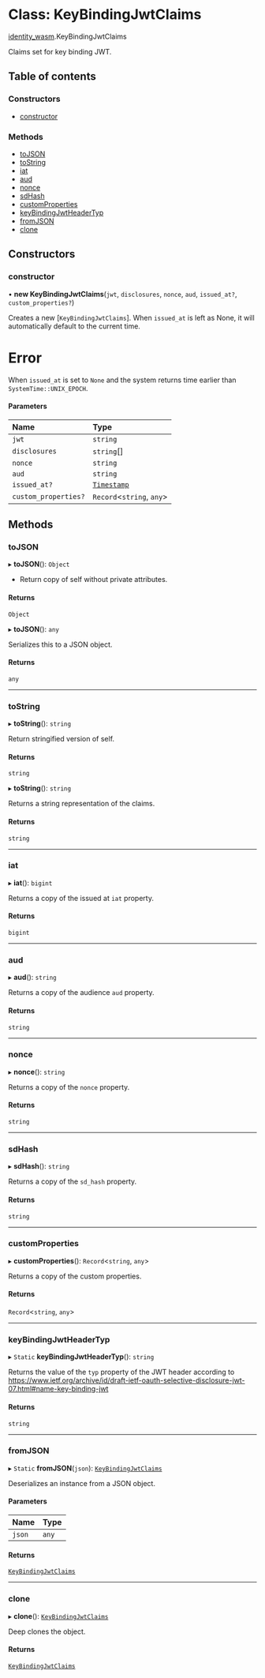 # Class: KeyBindingJwtClaims

[identity\_wasm](../modules/identity_wasm.md).KeyBindingJwtClaims

Claims set for key binding JWT.

## Table of contents

### Constructors

- [constructor](identity_wasm.KeyBindingJwtClaims.md#constructor)

### Methods

- [toJSON](identity_wasm.KeyBindingJwtClaims.md#tojson)
- [toString](identity_wasm.KeyBindingJwtClaims.md#tostring)
- [iat](identity_wasm.KeyBindingJwtClaims.md#iat)
- [aud](identity_wasm.KeyBindingJwtClaims.md#aud)
- [nonce](identity_wasm.KeyBindingJwtClaims.md#nonce)
- [sdHash](identity_wasm.KeyBindingJwtClaims.md#sdhash)
- [customProperties](identity_wasm.KeyBindingJwtClaims.md#customproperties)
- [keyBindingJwtHeaderTyp](identity_wasm.KeyBindingJwtClaims.md#keybindingjwtheadertyp)
- [fromJSON](identity_wasm.KeyBindingJwtClaims.md#fromjson)
- [clone](identity_wasm.KeyBindingJwtClaims.md#clone)

## Constructors

### constructor

• **new KeyBindingJwtClaims**(`jwt`, `disclosures`, `nonce`, `aud`, `issued_at?`, `custom_properties?`)

Creates a new [`KeyBindingJwtClaims`].
When `issued_at` is left as None, it will automatically default to the current time.

# Error
When `issued_at` is set to `None` and the system returns time earlier than `SystemTime::UNIX_EPOCH`.

#### Parameters

| Name | Type |
| :------ | :------ |
| `jwt` | `string` |
| `disclosures` | `string`[] |
| `nonce` | `string` |
| `aud` | `string` |
| `issued_at?` | [`Timestamp`](identity_wasm.Timestamp.md) |
| `custom_properties?` | `Record`\<`string`, `any`\> |

## Methods

### toJSON

▸ **toJSON**(): `Object`

* Return copy of self without private attributes.

#### Returns

`Object`

▸ **toJSON**(): `any`

Serializes this to a JSON object.

#### Returns

`any`

___

### toString

▸ **toString**(): `string`

Return stringified version of self.

#### Returns

`string`

▸ **toString**(): `string`

Returns a string representation of the claims.

#### Returns

`string`

___

### iat

▸ **iat**(): `bigint`

Returns a copy of the issued at `iat` property.

#### Returns

`bigint`

___

### aud

▸ **aud**(): `string`

Returns a copy of the audience `aud` property.

#### Returns

`string`

___

### nonce

▸ **nonce**(): `string`

Returns a copy of the `nonce` property.

#### Returns

`string`

___

### sdHash

▸ **sdHash**(): `string`

Returns a copy of the `sd_hash` property.

#### Returns

`string`

___

### customProperties

▸ **customProperties**(): `Record`\<`string`, `any`\>

Returns a copy of the custom properties.

#### Returns

`Record`\<`string`, `any`\>

___

### keyBindingJwtHeaderTyp

▸ `Static` **keyBindingJwtHeaderTyp**(): `string`

Returns the value of the `typ` property of the JWT header according to
https://www.ietf.org/archive/id/draft-ietf-oauth-selective-disclosure-jwt-07.html#name-key-binding-jwt

#### Returns

`string`

___

### fromJSON

▸ `Static` **fromJSON**(`json`): [`KeyBindingJwtClaims`](identity_wasm.KeyBindingJwtClaims.md)

Deserializes an instance from a JSON object.

#### Parameters

| Name | Type |
| :------ | :------ |
| `json` | `any` |

#### Returns

[`KeyBindingJwtClaims`](identity_wasm.KeyBindingJwtClaims.md)

___

### clone

▸ **clone**(): [`KeyBindingJwtClaims`](identity_wasm.KeyBindingJwtClaims.md)

Deep clones the object.

#### Returns

[`KeyBindingJwtClaims`](identity_wasm.KeyBindingJwtClaims.md)
